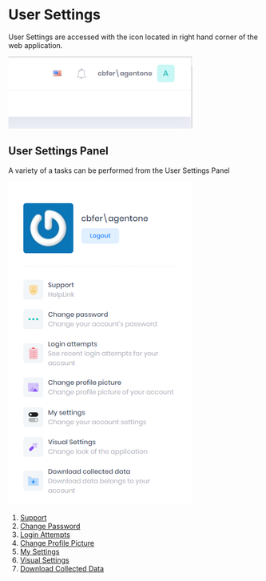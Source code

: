 # User Settings

User Settings are accessed with the icon located in right hand corner of the web application.

![reda_web_user_icon.PNG](../../images/reda_web_user_icon.PNG)


## User Settings Panel
A variety of a tasks can be performed from the User Settings Panel

![reda_web_user_panel.PNG](../../images/reda_web_user_panel.PNG) 

1. [Support](../Account/support.md) 
2. [Change Password](../Account/change_password.md)
3. [Login Attempts](../Account/login_attempts.md)
4. [Change Profile Picture](../Account/change_profile_picture.md)
5. [My Settings](../Account/my_settings.md)
6. [Visual Settings](../Account/visual_settings.md)
7. [Download Collected Data](../Account/download_collected_data.md)
